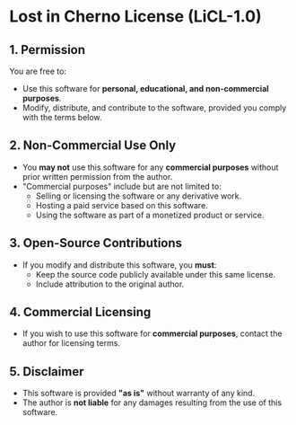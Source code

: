 # Lost in Cherno License (LiCL-1.0)

## 1. Permission

You are free to:

- Use this software for **personal, educational, and non-commercial purposes**.
- Modify, distribute, and contribute to the software, provided you comply with the terms below.

## 2. Non-Commercial Use Only

- You **may not** use this software for any **commercial purposes** without prior written permission from the author.
- "Commercial purposes" include but are not limited to:
  - Selling or licensing the software or any derivative work.
  - Hosting a paid service based on this software.
  - Using the software as part of a monetized product or service.

## 3. Open-Source Contributions

- If you modify and distribute this software, you **must**:
  - Keep the source code publicly available under this same license.
  - Include attribution to the original author.

## 4. Commercial Licensing

- If you wish to use this software for **commercial purposes**, contact the author for licensing terms.

## 5. Disclaimer

- This software is provided **"as is"** without warranty of any kind.
- The author is **not liable** for any damages resulting from the use of this software.
